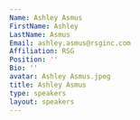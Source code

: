 ```yaml
---
Name: Ashley Asmus
FirstName: Ashley
LastName: Asmus
Email: ashley.asmus@rsginc.com
Affiliation: RSG
Position: ''
Bio: ''
avatar: Ashley Asmus.jpeg
title: Ashley Asmus
type: speakers
layout: speakers
---
```

